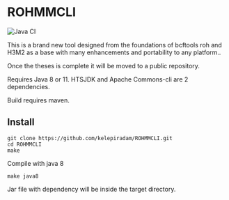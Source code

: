 # ROHMMCLI
![Java CI](https://github.com/kelepiradam/ROHMMCLI/workflows/Java%20CI/badge.svg)

This is a brand new tool designed from the foundations of bcftools roh and H3M2 as a base with many enhancements and portability to any platform..

Once the theses is complete it will be moved to a public repository. 

Requires Java 8 or 11. HTSJDK and Apache Commons-cli are 2 dependencies. 

Build requires maven. 

## Install
```
git clone https://github.com/kelepiradam/ROHMMCLI.git
cd ROHMMCLI
make
```
Compile with java 8
```
make java8
```
Jar file with dependency will be inside the target directory. 
